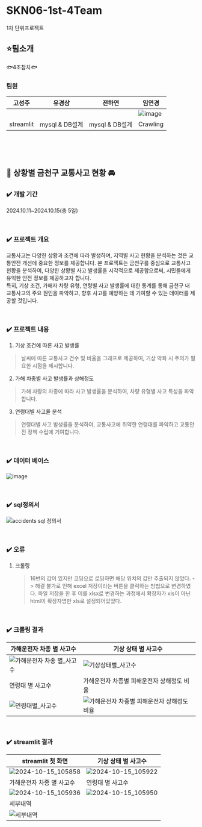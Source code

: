 # SKN06-1st-4Team
1차 단위프로젝트

## ⭐️팀소개
🐟4조참치🐟
</br>

### 팀원
| 고성주 | 유경상 | 전하연 | 임연경 |
|--|--|--|--|
|  |  |  | ![image](https://search.pstatic.net/common/?src=http%3A%2F%2Fshop1.phinf.naver.net%2F20231126_131%2F17009690877927nnma_JPEG%2F50690122043041166_282999731.jpg&type=sc960_832) |
| streamlit | mysql & DB설계 | mysql & DB설계 | Crawling |

</br></br></br>
## 🚨 상황별 금천구 교통사고 현황 🚘

### ✔️ 개발 기간
2024.10.11~2024.10.15(총 5일)

</br>

### ✔️ 프로젝트 개요


교통사고는 다양한 상황과 조건에 따라 발생하며, 지역별 사고 현황을 분석하는 것은 교통안전 개선에 중요한 정보를 제공합니다. 본 프로젝트는 금천구를 중심으로 교통사고 현황을 분석하여, 다양한 상황별 사고 발생률을 시각적으로 제공함으로써, 시민들에게 유익한 안전 정보를 제공하고자 합니다.
</br>
특히, 기상 조건, 가해자 차량 유형, 연령별 사고 발생률에 대한 통계를 통해 금천구 내 교통사고의 주요 원인을 파악하고, 향후 사고를 예방하는 데 기여할 수 있는 데이터를 제공할 것입니다.

</br>

### ✔️ 프로젝트 내용
1. 기상 조건에 따른 사고 발생률

> 날씨에 따른 교통사고 건수 및 비율을 그래프로 제공하여, 기상 악화 시 주의가 필요한 시점을 제시합니다.

2. 가해 차종별 사고 발생률과 상해정도
> 가해 차량의 차종에 따라 사고 발생률을 분석하여, 차량 유형별 사고 특성을 파악합니다.

3. 연령대별 사고율 분석
> 연령대별 사고 발생률을 분석하여, 교통사고에 취약한 연령대를 파악하고 교통안전 정책 수립에 기여합니다.

</br>

### ✔️ 데이터 베이스


![image](https://github.com/user-attachments/assets/53a8ec90-3828-4c40-837e-cfb0f9d2425e)

</br>

### ✔️ sql정의서


![accidents sql 정의서](https://github.com/user-attachments/assets/8db329ba-f2af-4f0e-b16e-e571e3092b04)

</br>

### ✔️ 오류

1. 크롤링
   > 16번의 값이 있지만 코딩으로 로딩하면 해당 위치의 값만 추출되지 않았다.
   > -> 해결 불가로 인해 excel 저장이라는 버튼을 클릭하는 방법으로 변경하였다.
   > 파일 저장을 한 후 이를 xlsx로 변경하는 과정에서 확장자가 xls이 아닌 html이 확장자명만 xls로 설정되어있었다.
 
</br>

### ✔️ 크롤링 결과

| 가해운전자 차종 별 사고수 | 기상 상태 별 사고수 | 
|--|--|
| ![가해운전자 차종 별_사고수](https://github.com/user-attachments/assets/63ec36c2-2438-4761-b8bb-5d59a636ee8e) | ![기상상태별_사고수](https://github.com/user-attachments/assets/4a8ff576-3274-4c75-990e-6b9a0736c77a)|
| 연령대 별 사고수 |  가해운전자 차종별 피해운전자 상해정도 비율 |
| ![연령대별_사고수](https://github.com/user-attachments/assets/dd265a0c-80f2-4e55-b058-6737f4a7bc38) | ![가해운전자 차종별 피해운전자 상해정도 비율](https://github.com/user-attachments/assets/83e38013-6cac-4f53-be3f-0dc603c5ab64)|


</br>

### ✔️ streamlit 결과

| streamlit 첫 화면 | 기상 상태 별 사고수 | 
|--|--|
| ![2024-10-15_105858](https://github.com/user-attachments/assets/5f2a9cd8-00e6-43c7-afdc-040444db58ab) | ![2024-10-15_105922](https://github.com/user-attachments/assets/35d3a88e-ad2d-4222-a337-9482b03da31c)|
| 가해운전자 차종 별 사고수 | 연령대 별 사고수 |
| ![2024-10-15_105936](https://github.com/user-attachments/assets/aac4e5dc-e165-4c84-90b2-62b84b751777) | ![2024-10-15_105950](https://github.com/user-attachments/assets/eae2be1b-dfbd-4071-8855-02580ca15da6) |
| 세부내역 
| ![세부내역](https://github.com/user-attachments/assets/3dbd8b7e-90de-4076-aee1-a8941f325ab2) 

